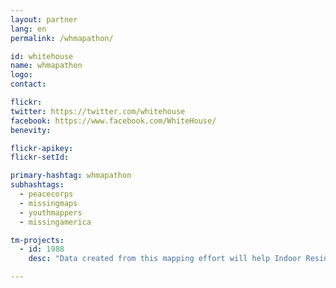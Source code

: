 ```yaml
---
layout: partner
lang: en
permalink: /whmapathon/

id: whitehouse
name: whmapathon
logo:
contact:

flickr:
twitter: https://twitter.com/whitehouse
facebook: https://www.facebook.com/WhiteHouse/
benevity:

flickr-apikey:
flickr-setId:

primary-hashtag: whmapathon
subhashtags:
  - peacecorps
  - missingmaps
  - youthmappers
  - missingamerica

tm-projects:
  - id: 1988
    desc: "Data created from this mapping effort will help Indoor Residual Spraying programs in Mozambique plan for the upcoming spray campaign. After the base map is completed by remote mappers, Peace Corps Volunteers in Zambezia Province will work with their Mozambican counterparts to complete Field Papers in key villages and towns and add local knowledge to OSM."

---
```

